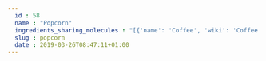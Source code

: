 ```yaml
---
  id : 58
  name : "Popcorn"
  ingredients_sharing_molecules : "[{'name': 'Coffee', 'wiki': 'Coffee', 'id': 46, 'category': 'Beverage Caffeinated', 'common_molecules': [9256, 25915, 15037, 332, 460, 30914, 8094, 61663, 1130, 19602, 9261, 26808, 31252, 5366074, 7803, 6561, 644104, 18635, 1049, 7361, 12097, 7976, 7363, 26334, 28905, 6184, 1183, 7362, 22201]}, {'name': 'Peanut', 'wiki': 'Peanut', 'id': 287, 'category': 'Nut', 'common_molecules': [5283349, 9256, 25915, 15037, 460, 5283339, 332, 30914, 8094, 61663, 1130, 19602, 9261, 26808, 31252, 6561, 644104, 18635, 1049, 7361, 12097, 247, 7976, 26334, 28905, 6184, 1183, 7362, 22201]}, {'name': 'Soybean', 'wiki': 'Soybean', 'id': 289, 'category': 'Legume', 'common_molecules': [5283349, 9256, 25915, 332, 5283339, 460, 985, 7362, 8094, 1130, 19602, 9261, 26808, 31252, 5366074, 6561, 644104, 8063, 18635, 1049, 7361, 12097, 247, 7976, 26334, 6184, 1183, 22201]}, {'name': 'Tea', 'wiki': 'Tea', 'id': 310, 'category': 'Plant', 'common_molecules': [5283349, 6184, 25915, 332, 460, 7362, 8094, 1130, 19602, 26808, 31252, 5366074, 6561, 644104, 8063, 18635, 1049, 7361, 12097, 247, 7976, 26334, 1183, 22201]}, {'name': 'Beer', 'wiki': 'Beer', 'id': 9, 'category': 'Beverage Alcoholic', 'common_molecules': [5283349, 9256, 25915, 15037, 332, 460, 985, 8094, 1130, 9261, 26808, 5366074, 6561, 644104, 8063, 18635, 1049, 7361, 12097, 7976, 26334, 1183, 22201]}]"
  slug : popcorn
  date : 2019-03-26T08:47:11+01:00
---
```



